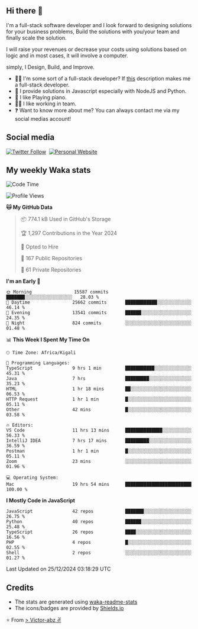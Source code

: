 ## Hi there 👋
I'm a full-stack software developer and I look forward to designing solutions for your business problems, Build the solutions with you/your team and finally scale the solution.

I will raise your revenues or decrease your costs using solutions based on logic and in most cases, it will involve a computer.

simply, I Design, Build, and Improve.

- 👨‍💻 I'm some sort of a full-stack developer? If [this](https://www.w3schools.com/whatis/whatis_fullstack.asp) description makes me a full-stack developer.
- 🌱 I provide solutions in Javascript especially with NodeJS and Python. 
- 🎹 I like Playing piano.
- 👯‍♀️ I like working in team.
- ❓ Want to know more about me? You can always contact me via my social medias account!

## Social media
[![Twitter Follow](https://img.shields.io/twitter/follow/vicky_abz?color=%231DA1F2&label=Twitter&style=for-the-badge&logo=twitter&logoColor=ffffff)](https://twitter.com/vicky_abz)
‎‎ [![Personal Website](https://img.shields.io/static/v1?label=visit&message=victor-abz.com&color=%235F021F&style=for-the-badge)](https://victor-abz.com/)

## My weekly Waka stats
<!--START_SECTION:waka-->
![Code Time](http://img.shields.io/badge/Code%20Time-985%20hrs%2016%20mins-blue)

![Profile Views](http://img.shields.io/badge/Profile%20Views-0-blue)

**🐱 My GitHub Data** 

> 📦 774.1 kB Used in GitHub's Storage 
 > 
> 🏆 1,297 Contributions in the Year 2024
 > 
> 💼 Opted to Hire
 > 
> 📜 167 Public Repositories 
 > 
> 🔑 61 Private Repositories 
 > 
**I'm an Early 🐤** 

```text
🌞 Morning                15587 commits       ███████░░░░░░░░░░░░░░░░░░   28.03 % 
🌆 Daytime                25662 commits       ████████████░░░░░░░░░░░░░   46.14 % 
🌃 Evening                13541 commits       ██████░░░░░░░░░░░░░░░░░░░   24.35 % 
🌙 Night                  824 commits         ░░░░░░░░░░░░░░░░░░░░░░░░░   01.48 % 
```


📊 **This Week I Spent My Time On** 

```text
🕑︎ Time Zone: Africa/Kigali

💬 Programming Languages: 
TypeScript               9 hrs 1 min         ███████████░░░░░░░░░░░░░░   45.31 % 
Java                     7 hrs               █████████░░░░░░░░░░░░░░░░   35.23 % 
HTML                     1 hr 18 mins        ██░░░░░░░░░░░░░░░░░░░░░░░   06.53 % 
HTTP Request             1 hr 1 min          █░░░░░░░░░░░░░░░░░░░░░░░░   05.11 % 
Other                    42 mins             █░░░░░░░░░░░░░░░░░░░░░░░░   03.58 % 

🔥 Editors: 
VS Code                  11 hrs 13 mins      ██████████████░░░░░░░░░░░   56.33 % 
IntelliJ IDEA            7 hrs 17 mins       █████████░░░░░░░░░░░░░░░░   36.59 % 
Postman                  1 hr 1 min          █░░░░░░░░░░░░░░░░░░░░░░░░   05.11 % 
Zoom                     23 mins             ░░░░░░░░░░░░░░░░░░░░░░░░░   01.96 % 

💻 Operating System: 
Mac                      19 hrs 54 mins      █████████████████████████   100.00 % 
```

**I Mostly Code in JavaScript** 

```text
JavaScript               42 repos            ███████░░░░░░░░░░░░░░░░░░   26.75 % 
Python                   40 repos            ██████░░░░░░░░░░░░░░░░░░░   25.48 % 
TypeScript               26 repos            ████░░░░░░░░░░░░░░░░░░░░░   16.56 % 
PHP                      4 repos             █░░░░░░░░░░░░░░░░░░░░░░░░   02.55 % 
Shell                    2 repos             ░░░░░░░░░░░░░░░░░░░░░░░░░   01.27 % 
```




 Last Updated on 25/12/2024 03:18:29 UTC
<!--END_SECTION:waka-->

## Credits
- The stats are generated using [waka-readme-stats](https://github.com/anmol098/waka-readme-stats)
- The icons/badges are provided by [Shields.io](https://shields.io/)

⭐️ From [> Victor-abz ✌](https://victor-abz.com/)
